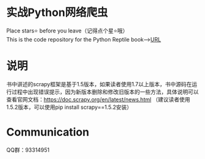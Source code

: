 # 实战Python网络爬虫
Place stars⭐ before you leave（记得点个星⭐哦）
<br>
This is the code repository for the Python Reptile book--><a href="https://item.jd.com/12610080.html?dist=jd">URL</a>

# 说明
书中讲述的scrapy框架是基于1.5版本，如果读者使用1.7以上版本，书中源码在运行过程中出现错误提示，因为新版本删除和修改旧版本的一些方法，具体说明可以查看官网文档：https://doc.scrapy.org/en/latest/news.html （建议读者使用1.5.2版本，可以使用pip install scrapy==1.5.2安装）

# Communication
QQ群：93314951

